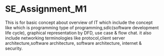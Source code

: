 # SE_Assignment_M1

This is for basic concept about overview of IT which include the concept like which is programming type of programming,sdlc(software development life cycle),
graphical representation by DFD, use case & flow chat. it also include networking terminologies like protocol,client server architecture,software architecture,
software architecture, internet & security.
